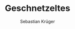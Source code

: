---
title: Geschnetzeltes
author: Sebastian Krüger
category: Meat
layout: recipe
ingredients:
    - 300g Champignons
    - 500g Schweinefleisch
    - 300ml Wasser
    - Cremefine
    - etwas Weisswein
    - Brühe
    - Kräuter der Provence
    - Sonnenblumenöl
    - Salz
    - Pfeffer
instructions:
    - Fleisch in Pfanne mit Sonneblumenöl anbraten, herausnehmen
    - Pilze in der Pfanne anbraten
    - Mit Weisswein ablöschen und reduzieren lassen
    - Wasser mit Brühe mischen und ablöschen
    - Cremefine hinzugeben
    - Fleisch hinzugeben
    - Kräuter der Provence hinzugeben und aufkochen lassen
    - Mit Salz und Pfeffer amschmecken
    - Geschnetzeltes mit Reis, Spätzle oder auch in Blätterteigpasteten servieren
image: geschnetzeltes.jpg
---
